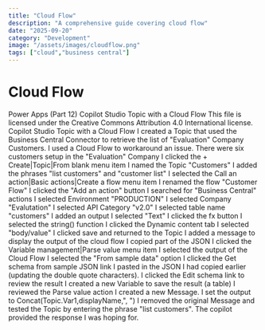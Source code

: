 ```yaml
---
title: "Cloud Flow"
description: "A comprehensive guide covering cloud flow"
date: "2025-09-20"
category: "Development"
image: "/assets/images/cloudflow.png"
tags: ["cloud","business central"]
---
```


# Cloud Flow

Power Apps (Part 12) Copilot Studio Topic with a Cloud Flow This file is licensed under the Creative Commons Attribution 4.0 International license. Copilot Studio Topic with a Cloud Flow I created a Topic that used the Business Central Connector to retrieve the list of "Evaluation" Company Customers. I used a Cloud Flow to workaround an issue. There were six customers setup in the "Evaluation" Company I clicked the + Create|Topic|From blank menu item I named the Topic "Customers" I added the phrases "list customers" and "customer list" I selected the Call an action|Basic actions|Create a flow menu item I renamed the flow "Customer Flow" I clicked the "Add an action" button I searched for "Business Central" actions I selected Environment "PRODUCTION" I selected Company "Evalutation" I selected API Category "v2.0" I selected table name "customers" I added an output I selected "Text" I clicked the fx button I selected the string() function I clicked the Dynamic content tab I selected "body/value" I clicked save and returned to the Topic I added a message to display the output of the cloud flow I copied part of the JSON I clicked the Variable management|Parse value menu item I selected the output of the Cloud Flow I selected the "From sample data" option I clicked the Get schema from sample JSON link I pasted in the JSON I had copied earlier (updating the double quote characters). I clicked the Edit schema link to review the result I created a new Variable to save the result (a table) I reviewed the Parse value action I created a new Message. I set the output to Concat(Topic.Var1,displayName,", ") I removed the original Message and tested the Topic by entering the phrase "list customers". The copilot provided the response I was hoping for.
